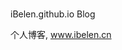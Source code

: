 #
iBelen.github.io
Blog

个人博客,
<a href="http://www.ibelen.cn" target="_blank" title="Belen‘s Blog">www.ibelen.cn</a>
